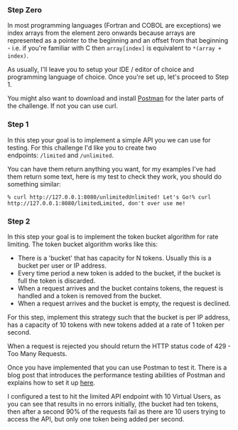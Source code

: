 ### Step Zero[​](https://codingchallenges.fyi/challenges/challenge-rate-limiter#step-zero "Direct link to Step Zero")

In most programming languages (Fortran and COBOL are exceptions) we index arrays from the element zero onwards because arrays are represented as a pointer to the beginning and an offset from that beginning - i.e. if you're familiar with C then `array[index]` is equivalent to `*(array + index)`.

As usually, I'll leave you to setup your IDE / editor of choice and programming language of choice. Once you're set up, let's proceed to Step 1.

You might also want to download and install [Postman](https://www.postman.com/) for the later parts of the challenge. If not you can use curl.

### Step 1[​](https://codingchallenges.fyi/challenges/challenge-rate-limiter#step-1 "Direct link to Step 1")

In this step your goal is to implement a simple API you we can use for testing. For this challenge I'd like you to create two endpoints: `/limited` and `/unlimited`.

You can have them return anything you want, for my examples I've had them return some text, here is my test to check they work, you should do something similar:

```
% curl http://127.0.0.1:8080/unlimitedUnlimited! Let's Go!% curl http://127.0.0.1:8080/limitedLimited, don't over use me!
```

### Step 2[​](https://codingchallenges.fyi/challenges/challenge-rate-limiter#step-2 "Direct link to Step 2")

In this step your goal is to implement the token bucket algorithm for rate limiting. The token bucket algorithm works like this:

- There is a 'bucket' that has capacity for N tokens. Usually this is a bucket per user or IP address.
- Every time period a new token is added to the bucket, if the bucket is full the token is discarded.
- When a request arrives and the bucket contains tokens, the request is handled and a token is removed from the bucket.
- When a request arrives and the bucket is empty, the request is declined.

For this step, implement this strategy such that the bucket is per IP address, has a capacity of 10 tokens with new tokens added at a rate of 1 token per second.

When a request is rejected you should return the HTTP status code of 429 - Too Many Requests.

Once you have implemented that you can use Postman to test it. There is a blog post that introduces the performance testing abilities of Postman and explains how to set it up [here](https://blog.postman.com/postman-api-performance-testing/).

I configured a test to hit the limited API endpoint with 10 Virtual Users, as you can see that results in no errors initially, (the bucket had ten tokens, then after a second 90% of the requests fail as there are 10 users trying to access the API, but only one token being added per second.
